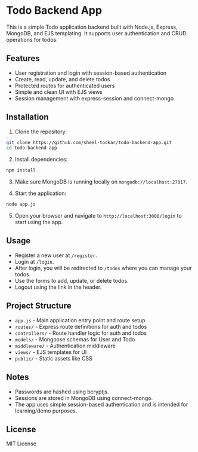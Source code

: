 # Todo Backend App

This is a simple Todo application backend built with Node.js, Express, MongoDB, and EJS templating. It supports user authentication and CRUD operations for todos.

## Features

- User registration and login with session-based authentication
- Create, read, update, and delete todos
- Protected routes for authenticated users
- Simple and clean UI with EJS views
- Session management with express-session and connect-mongo

## Installation

1. Clone the repository:

```bash
git clone https://github.com/sheel-todkar/todo-backend-app.git
cd todo-backend-app
```

2. Install dependencies:

```bash
npm install
```

3. Make sure MongoDB is running locally on `mongodb://localhost:27017`.

4. Start the application:

```bash
node app.js
```

5. Open your browser and navigate to `http://localhost:3000/login` to start using the app.

## Usage

- Register a new user at `/register`.
- Login at `/login`.
- After login, you will be redirected to `/todos` where you can manage your todos.
- Use the forms to add, update, or delete todos.
- Logout using the link in the header.

## Project Structure

- `app.js` - Main application entry point and route setup
- `routes/` - Express route definitions for auth and todos
- `controllers/` - Route handler logic for auth and todos
- `models/` - Mongoose schemas for User and Todo
- `middleware/` - Authentication middleware
- `views/` - EJS templates for UI
- `public/` - Static assets like CSS

## Notes

- Passwords are hashed using bcryptjs.
- Sessions are stored in MongoDB using connect-mongo.
- The app uses simple session-based authentication and is intended for learning/demo purposes.

## License

MIT License
